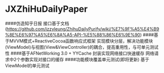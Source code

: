 # JXZhiHuDailyPaper
####仿造知乎日报
接口基于文档 (https://github.com/izzyleung/ZhihuDailyPurify/wiki/%E7%9F%A5%E4%B9%8E%E6%97%A5%E6%8A%A5-API-%E5%88%86%E6%9E%90)
####基于MVVM模式+ReactiveCocoa函数响应式框架
实现模块分层，解决功能模块(ViewModel)与视图(View&ViewController)的耦合，提高重用性，与可单元测试性
####基于AFNetWorking 3.0 + YYCache 封装实现网络接口快速缓存
网络请求中2个参数实现对接口的缓存
####功能模块覆盖单元测试(即将更新)
基于ViewModel的单元测试
